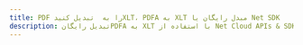 ---title: PDF را به  تبدیل کنیدXLT، PDFA به XLT مبدل رایگان یا Net SDKdescription: تبدیل رایگانPDFA به XLT با استفاده از Net Cloud APIs & SDK همچنین اسناد PDF را در Cloud ایجاد، ویرایش و رندر کنید.---